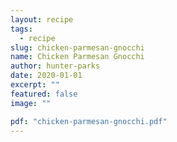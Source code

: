 ```yaml
---
layout: recipe
tags:
  - recipe
slug: chicken-parmesan-gnocchi
name: Chicken Parmesan Gnocchi
author: hunter-parks
date: 2020-01-01
excerpt: ""
featured: false
image: ""

pdf: "chicken-parmesan-gnocchi.pdf"
---
```

